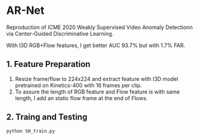 # AR-Net
Reproduction of ICME 2020 Weakly Supervised Video Anomaly Detectionn via Center-Guided Discriminative Learning.

With I3D RGB+Flow features, I get better AUC 93.7% but with 1.7% FAR.

## 1. Feature Preparation
1. Resize frame/flow to 224x224 and extract feature with I3D model pretrained on Kinetics-400 with 16 frames per clip.
2. To assure the length of RGB feature and Flow feature is with same length, I add an static flow frame at the end of Flows.

## 2. Traing and Testing
`python SH_train.py`

